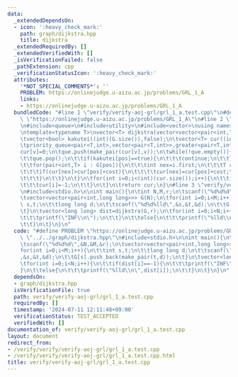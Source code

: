 ```yaml
---
data:
  _extendedDependsOn:
  - icon: ':heavy_check_mark:'
    path: graph/dijkstra.hpp
    title: dijkstra
  _extendedRequiredBy: []
  _extendedVerifiedWith: []
  _isVerificationFailed: false
  _pathExtension: cpp
  _verificationStatusIcon: ':heavy_check_mark:'
  attributes:
    '*NOT_SPECIAL_COMMENTS*': ''
    PROBLEM: https://onlinejudge.u-aizu.ac.jp/problems/GRL_1_A
    links:
    - https://onlinejudge.u-aizu.ac.jp/problems/GRL_1_A
  bundledCode: "#line 1 \"verify/verify-aoj-grl/grl_1_a.test.cpp\"\n#define PROBLEM\
    \ \"https://onlinejudge.u-aizu.ac.jp/problems/GRL_1_A\"\n#line 2 \"graph/dijkstra.hpp\"\
    \n#include<queue>\n#include<utility>\n#include<vector>\nusing namespace std;\n\
    \ntemplate<typename T>\nvector<T> dijkstra(vector<vector<pair<int,T>>> G,int v){\n\
    \tvector<bool> kakutei((int)(G.size()),false);\n\tvector<T> cur((int)(G.size()),2000000000000LL);\n\
    \tpriority_queue<pair<T,int>,vector<pair<T,int>>,greater<pair<T,int>>> que;\n\t\
    cur[v]=0;\n\tque.push(make_pair(cur[v],v));\n\twhile(!que.empty()){\n\t\tint pos=que.top().second;\n\
    \t\tque.pop();\n\t\tif(kakutei[pos]==true){\n\t\t\tcontinue;\n\t\t}\n\t\tkakutei[pos]=true;\n\
    \t\tfor(pair<int,T> i : G[pos]){\n\t\t\tint nex=i.first;\n\t\t\tT cost=i.second;\n\
    \t\t\tif(cur[nex]>cur[pos]+cost){\n\t\t\t\tcur[nex]=cur[pos]+cost;\n\t\t\t\tque.push(make_pair(cur[nex],nex));\n\
    \t\t\t}\n\t\t}\n\t}\n\tfor(int i=0;i<(int)(cur.size());i++){\n\t\tif(cur[i]==2000000000000LL){\n\
    \t\t\tcur[i]=-1;\n\t\t}\n\t}\n\treturn cur;\n}\n#line 3 \"verify/verify-aoj-grl/grl_1_a.test.cpp\"\
    \n#include<stdio.h>\n\nint main(){\n\tint N,M,r;\n\tscanf(\"%d%d%d\",&N,&M,&r);\n\
    \tvector<vector<pair<int,long long>>> G(N);\n\tfor(int i=0;i<M;i++){\n\t\tint\
    \ s,t;\n\t\tlong long d;\n\t\tscanf(\"%d%d%lld\",&s,&t,&d);\n\t\tG[s].push_back(make_pair(t,d));\n\
    \t}\n\tvector<long long> dist=dijkstra(G,r);\n\tfor(int i=0;i<N;i++){\n\t\tif(dist[i]==-1){\n\
    \t\t\tprintf(\"INF\\n\");\n\t\t}\n\t\telse{\n\t\t\tprintf(\"%lld\\n\",dist[i]);\n\
    \t\t}\n\t}\n}\n"
  code: "#define PROBLEM \"https://onlinejudge.u-aizu.ac.jp/problems/GRL_1_A\"\n#include\
    \ \"../../graph/dijkstra.hpp\"\n#include<stdio.h>\n\nint main(){\n\tint N,M,r;\n\
    \tscanf(\"%d%d%d\",&N,&M,&r);\n\tvector<vector<pair<int,long long>>> G(N);\n\t\
    for(int i=0;i<M;i++){\n\t\tint s,t;\n\t\tlong long d;\n\t\tscanf(\"%d%d%lld\"\
    ,&s,&t,&d);\n\t\tG[s].push_back(make_pair(t,d));\n\t}\n\tvector<long long> dist=dijkstra(G,r);\n\
    \tfor(int i=0;i<N;i++){\n\t\tif(dist[i]==-1){\n\t\t\tprintf(\"INF\\n\");\n\t\t\
    }\n\t\telse{\n\t\t\tprintf(\"%lld\\n\",dist[i]);\n\t\t}\n\t}\n}\n"
  dependsOn:
  - graph/dijkstra.hpp
  isVerificationFile: true
  path: verify/verify-aoj-grl/grl_1_a.test.cpp
  requiredBy: []
  timestamp: '2024-07-11 12:11:48+09:00'
  verificationStatus: TEST_ACCEPTED
  verifiedWith: []
documentation_of: verify/verify-aoj-grl/grl_1_a.test.cpp
layout: document
redirect_from:
- /verify/verify/verify-aoj-grl/grl_1_a.test.cpp
- /verify/verify/verify-aoj-grl/grl_1_a.test.cpp.html
title: verify/verify-aoj-grl/grl_1_a.test.cpp
---
```


